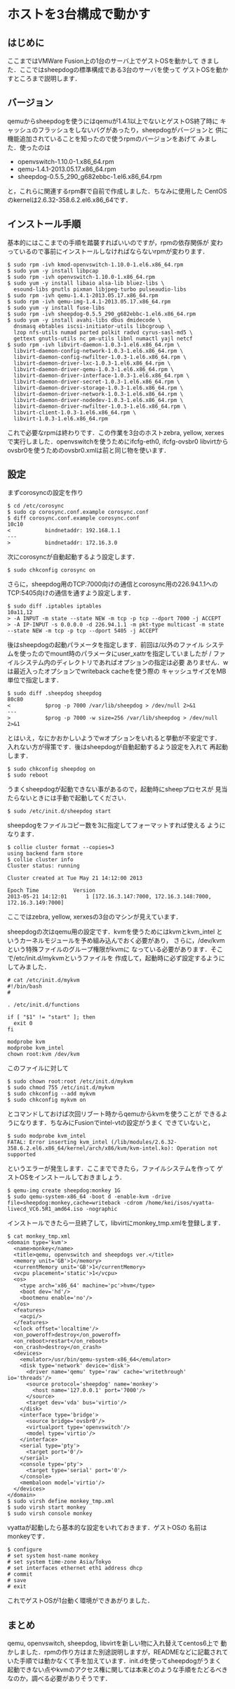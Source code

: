 # ホストを3台構成で動かす

## はじめに

ここまではVMWare Fusion上の1台のサーバ上でゲストOSを動かして
きました．ここではsheepdogの標準構成である3台のサーバを使って
ゲストOSを動かすところまで説明します．

## バージョン

qemuからsheepdogを使うにはqemuが1.4.1以上でないとゲストOS終了時に
キャッシュのフラッシュをしないバグがあったり，sheepdogがバージョンと
供に機能追加されていることを知ったので使うrpmのバージョンをあげて
みました．使ったのは

* openvswitch-1.10.0-1.x86_64.rpm
* qemu-1.4.1-2013.05.17.x86_64.rpm
* sheepdog-0.5.5_290_g682ebbc-1.el6.x86_64.rpm

と，これらに関連するrpm群で自前で作成しました．ちなみに使用した
CentOSのkernelは2.6.32-358.6.2.el6.x86_64です． 

## インストール手順

基本的にはここまでの手順を踏襲すればいいのですが，rpmの依存関係が
変わっているので事前にインストールしなければならないrpmが変わります．

    $ sudo rpm -ivh kmod-openvswitch-1.10.0-1.el6.x86_64.rpm
    $ sudo yum -y install libpcap
    $ sudo rpm -ivh openvswitch-1.10.0-1.x86_64.rpm
    $ sudo yum -y install libaio alsa-lib bluez-libs \
      esound-libs gnutls pixman libjpeg-turbo pulseaudio-libs
    $ sudo rpm -ivh qemu-1.4.1-2013.05.17.x86_64.rpm
    $ sudo rpm -ivh qemu-img-1.4.1-2013.05.17.x86_64.rpm
    $ sudo yum -y install fuse-libs
    $ sudo rpm -ivh sheepdog-0.5.5_290_g682ebbc-1.el6.x86_64.rpm
    $ sudo yum -y install avahi-libs dbus dmidecode \
      dnsmasq ebtables iscsi-initiator-utils libcgroup \
      lzop nfs-utils numad parted polkit radvd cyrus-sasl-md5 \
      gettext gnutls-utils nc pm-utils libnl numactl yajl netcf
    $ sudo rpm -ivh libvirt-daemon-1.0.3-1.el6.x86_64.rpm \
      libvirt-daemon-config-network-1.0.3-1.el6.x86_64.rpm \
      libvirt-daemon-config-nwfilter-1.0.3-1.el6.x86_64.rpm \
      libvirt-daemon-driver-lxc-1.0.3-1.el6.x86_64.rpm \
      libvirt-daemon-driver-qemu-1.0.3-1.el6.x86_64.rpm \
      libvirt-daemon-driver-interface-1.0.3-1.el6.x86_64.rpm \
      libvirt-daemon-driver-secret-1.0.3-1.el6.x86_64.rpm \
      libvirt-daemon-driver-storage-1.0.3-1.el6.x86_64.rpm \
      libvirt-daemon-driver-network-1.0.3-1.el6.x86_64.rpm \
      libvirt-daemon-driver-nodedev-1.0.3-1.el6.x86_64.rpm \
      libvirt-daemon-driver-nwfilter-1.0.3-1.el6.x86_64.rpm \
      libvirt-client-1.0.3-1.el6.x86_64.rpm \
      libvirt-1.0.3-1.el6.x86_64.rpm

これで必要なrpmは終わりです．この作業を3台のホストzebra, yellow,
xerxesで実行しました．openvswitchを使うためにifcfg-eth0, ifcfg-ovsbr0
libvirtからovsbr0を使うためのovsbr0.xmlは前と同じ物を使います．

## 設定

まずcorosyncの設定を作り

    $ cd /etc/corosync
    $ sudo cp corosync.conf.example corosync.conf
    $ diff corosync.conf.example corosync.conf
    10c10
    <           bindnetaddr: 192.168.1.1
    ---
    >           bindnetaddr: 172.16.3.0

次にcorosyncが自動起動するよう設定します．

    $ sudo chkconfig corosync on

さらに，sheepdog用のTCP:7000向けの通信とcorosync用の226.94.1.1への
TCP:5405向けの通信を通すよう設定します．

    $ sudo diff .iptables iptables
    10a11,12
    > -A INPUT -m state --state NEW -m tcp -p tcp --dport 7000 -j ACCEPT
    > -A IP-INPUT -s 0.0.0.0 -d 226.94.1.1 -m pkt-type multicast -m state --state NEW -m tcp -p tcp --dport 5405 -j ACCEPT

後はsheepdogの起動パラメータを指定します．前回は/以外のファイル
システムを使ったのでmount時のパラメータにuser_xattrを指定していましたが
/ ファイルシステム内のディレクトリであればオプションの指定は必要
ありません．wは最近入ったオプションでwriteback cacheを使う際の
キャッシュサイズをMB単位で指定します．

    $ sudo diff .sheepdog sheepdog
    80c80
    <           $prog -p 7000 /var/lib/sheepdog > /dev/null 2>&1
    ---
    >           $prog -p 7000 -w size=256 /var/lib/sheepdog > /dev/null 2>&1

とはいえ，なにかおかしいようでwオプションをいれると挙動が不安定です．
入れない方が得策です．後はsheepdogが自動起動するよう設定を入れて
再起動します．

    $ sudo chkconfig sheepdog on
    $ sudo reboot

うまくsheepdogが起動できない事があるので，起動時にsheepプロセスが
見当たらないときには手動で起動してください．

    $ sudo /etc/init.d/sheepdog start

sheepdogをファイルコピー数を3に指定してフォーマットすれば使える
ようになります．

    $ collie cluster format --copies=3
    using backend farm store
    $ collie cluster info
    Cluster status: running
    
    Cluster created at Tue May 21 14:12:00 2013
    
    Epoch Time           Version
    2013-05-21 14:12:01      1 [172.16.3.147:7000, 172.16.3.148:7000, 172.16.3.149:7000]

ここではzebra, yellow, xerxesの3台のマシンが見えています．

sheepdogの次はqemu用の設定です．kvmを使うためにはkvmとkvm_intel
というカーネルモジュールを予め組み込んでおく必要があり，
さらに，/dev/kvmという特殊ファイルのグループ権限がkvmに
なっている必要があります．そこで/etc/init.d/mykvmというファイルを
作成して，起動時に必ず設定するようにしてみました．

    # cat /etc/init.d/mykvm
    #!/bin/bash
    #
    
    . /etc/init.d/functions
    
    if [ "$1" != "start" ]; then
      exit 0
    fi
    
    modprobe kvm
    modprobe kvm_intel
    chown root:kvm /dev/kvm

このファイルに対して

    $ sudo chown root:root /etc/init.d/mykvm
    $ sudo chmod 755 /etc/init.d/mykvm
    $ sudo chkconfig --add mykvm
    $ sudo chkconfig mykvm on

とコマンドしておけば次回リブート時からqemuからkvmを使うことが
できるようになります．ちなみにFusionでintel-vtの設定がうまく
できていないと，

    $ sudo modprobe kvm_intel
    FATAL: Error inserting kvm_intel (/lib/modules/2.6.32-358.6.2.el6.x86_64/kernel/arch/x86/kvm/kvm-intel.ko): Operation not supported

というエラーが発生します．ここまでできたら，ファイルシステムを作って
ゲストOSをインストールしておきましょう．

    $ qemu-img create sheepdog:monkey 1G
    $ sudo qemu-system-x86_64 -boot d -enable-kvm -drive file=sheepdog:monkey,cache=writeback -cdrom /home/kei/isos/vyatta-livecd_VC6.5R1_amd64.iso -nographic

インストールできたら一旦終了して，libvirtにmonkey_tmp.xmlを登録します．

    $ cat monkey_tmp.xml 
    <domain type='kvm'>
      <name>monkey</name>
      <title>qemu, openvswitch and sheepdogs ver.</title>
      <memory unit='GB'>1</memory>
      <currentMemory unit='GB'>1</currentMemory>
      <vcpu placement='static'>1</vcpu>
      <os>
        <type arch='x86_64' machine='pc'>hvm</type>
        <boot dev='hd'/>
        <bootmenu enable='no'/>
      </os>
      <features>
        <acpi/>
      </features>
      <clock offset='localtime'/>
      <on_poweroff>destroy</on_poweroff>
      <on_reboot>restart</on_reboot>
      <on_crash>destroy</on_crash>
      <devices>
        <emulator>/usr/bin/qemu-system-x86_64</emulator>
        <disk type='network' device='disk'>
          <driver name='qemu' type='raw' cache='writethrough' io='threads'/>
          <source protocol='sheepdog' name='monkey'>
            <host name='127.0.0.1' port='7000'/>
          </source>
          <target dev='vda' bus='virtio'/>
        </disk>
        <interface type='bridge'>
          <source bridge='ovsbr0'/>
          <virtualport type='openvswitch'/>
          <model type='virtio'/>
        </interface>
        <serial type='pty'>
          <target port='0'/>
        </serial>
        <console type='pty'>
          <target type='serial' port='0'/>
        </console>
        <membaloon model='virtio'/>
      </devices>
    </domain>
    $ sudo virsh define monkey_tmp.xml
    $ sudo virsh start monkey
    $ sudo virsh console monkey

vyattaが起動したら基本的な設定をいれておきます．ゲストOSの
名前はmonkeyです．

    $ configure
    # set system host-name monkey
    # set system time-zone Asia/Tokyo
    # set interfaces ethernet eth1 address dhcp
    # commit
    # save
    # exit

これでゲストOSが1台動く環境ができあがりました．

## まとめ

qemu, openvswitch, sheepdog, libvirtを新しい物に入れ替えてcentos6上で
動かしました．rpmの作り方はまた別途説明しますが，READMEなどに記載されて
いた手順では動かなくて手を加えています．init.dを使ってsheepdogがうまく
起動できない点やkvmのアクセス権に関しては本来どのような手順をたどるべき
なのか，調べる必要がありそうです．
